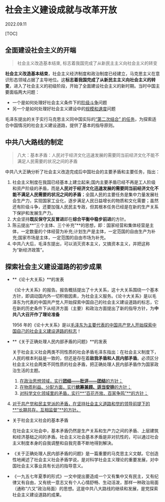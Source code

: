 # 社会主义建设成就与改革开放
2022.09.11

[TOC]

## 全面建设社会主义的开端

> 社会主义改造基本结束, 标志着我国完成了从新民主主义向社会主义的转变

**社会主义改造基本结束**，社会主义经济制度和政治制度已经建立，马克思主义在意识形态领域占据了主导地位。这**标志着我国完成了从新民主主义向社会主义的转变**，进入了社会主义的初级阶段，开始了全面建设社会主义的新时期。当时中国主要面临两大问题：

* 一个是如何处理好社会主义条件下的<u>阶级斗争</u>问题
* 另一个是如何处理好社会主义建设中的<u>规模和速度</u>问题

毛泽东提出的关于实行马克思主义同中国实际的<u>“第二次结合” 的任务</u>，为探索适合中国情况的社会主义建设道路，提供了基本的指导原则。
## 中共八大路线的制定

> 八大：基本矛盾：人民对于经济文化迅速发展的需要同当前经济文化不能不满足人民需要的状况之间的矛盾

中共八大正确分析了社会主义改造完成后中国社会的主要矛盾和主要任务，指出：

1. 社会主义制度在我国已经基本上建立起来;国内主要矛盾已经不再是工人阶级和资产阶级的矛盾，而是**人民对于经济文化迅速发展的需要同当前经济文化不能不满足人民需要的状况之间的矛盾**；全国人民的主要任务是集中力量发展社会生产力，实现国家工业化，逐步满足人民日益增长的物质和文化需要；虽然还有阶级斗争，还要加强人民民主专政，但其根本任务已经是在新的生产关系下保护和发展生产力。
2. 大会坚持**既反保守又反冒进**即在**综合平衡中稳步前进**的方针。
3. 陈云提出**“三个主体、三个补充”**的思想，即：国家经营和集体经营是主体，一定数量的个体经营为补充;计划生产是主体，一定范国的自由生产为补充;国家市场是主体，一定范围的自由市场为补充。
4. 中共八大后，毛泽东提出，可以消灭资本主义，又搞资本主义，并把这称为“新经济政策”。

## 探索社会主义建设道路的初步成果

* **《论十大关系》**的发表

  《论十大关系》的报告。报告概括提出了十大关系，这十大关系围绕一个基本方针，即调动国内外一切积极因素，为社会主义服务。《论十大关系》是以毛泽东为代表的中国共产觉人开始探索中国自己的社会主义建设道路的标志，它在新的历史条件下从经济方面（主要）和政治方面提出了新的指导方针，为**中共八大召开作了理论准备**

  1956 年的《论十大关系》是以<u>毛泽东为主要代表的中国共产党人开始探索中国自己的社会主义建设道路的标志</u>！

* **《关于正确处理人民内部矛盾的问题》**的发表

  关于社会主义社会两类不同性质的社会矛盾毛泽东指出：在社会主义制度下，人民的根本利益是一致的，但还是存在着**敌我矛盾和人民内部矛盾**。必须区分社会主义社会两类不同性质的社会矛盾，把正确处理人民内部矛盾作为国家政治生活的主题。

  1. <u>在政治思想领域，实行**团结——批评——团结**的方针；</u>
  2. <u>在物质利益、分配方面，实行**统筹兼顾、适当安排**的方针；</u>
  3. <u>对科学文化领域里的矛盾，实行**“百花齐放、百家争鸣”**的方针；</u>

4. <u>对于共产觉和民主党派的矛盾，在坚持社会主义道路和觉的领导前提下的**“长期共存，互相监督”**的方针。</u>

  * 关于社会主义社会的基本矛盾

    在社会主义社会中，基本矛盾仍然是生产关系和生产力之间的矛盾、上层建筑和经济基础之间的矛盾。社会主义社会基本矛盾是非对抗性的，可以通过社会主义制度本身的自我调整和自我完善不断地得到解決。

  * 《关于正确处理人民内部矛盾的问题》是一篇重要的马克思主义文献。它创造性地阐述了社会主义社会矛盾学说，是对科学社会主义理论的重要发展，对中国社会主义事业具有长远的指导意义。

  * 《一九五七年夏季的形式》一文中提出要造成一个又有集中又有民主，又有纪律又有自由，又有统一意志又有个人心情舒畅、生动活泼，那样一种政治局面（通称“六又”政治局面）的思想。这是中共八大路线的继续和发展，是党探索社会主义建设道路的成果。